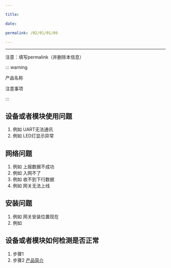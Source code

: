 ```yaml
---

title: 

date: 

permalink: /02/01/01/09

---
```

---
注意：填写permalink（并删除本信息）

::: warning

产品名称 

注意事项

:::

## 设备或者模块使用问题

1. 例如 UART无法通讯
2. 例如 LED灯显示异常

## 网络问题

1. 例如 上报数据不成功
2. 例如 入网不了
3. 例如 收不到下行数据
4. 例如 网关无法上线

## 安装问题

1. 例如 网关安装位置现在
2. 例如 

## 设备或者模块如何检测是否正常

1. 步骤1
2. 步骤2
   [产品简介](/zh/02/01/01/01/#联系方式)

